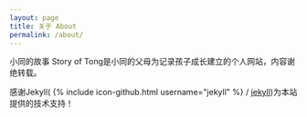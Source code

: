 ```yaml
---
layout: page
title: 关于 About
permalink: /about/
---
```


小同的故事 Story of Tong是小同的父母为记录孩子成长建立的个人网站，内容谢绝转载。

感谢Jekyll(
{% include icon-github.html username="jekyll" %} /
[jekyll](https://github.com/jekyll/jekyll))为本站提供的技术支持！
